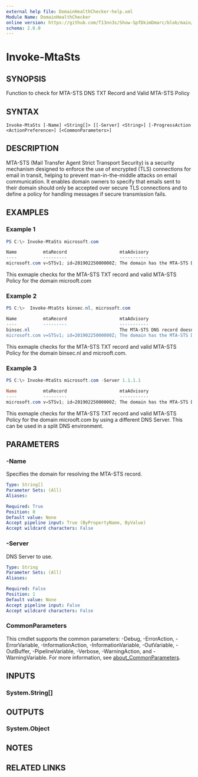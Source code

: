 ```yaml
---
external help file: DomainHealthChecker-help.xml
Module Name: DomainHealthChecker
online version: https://github.com/T13nn3s/Show-SpfDkimDmarc/blob/main/public/CmdletHelp/Get-SPFRecord.md
schema: 2.0.0
---
```


# Invoke-MtaSts

## SYNOPSIS
Function to check for MTA-STS DNS TXT Record and Valid MTA-STS Policy

## SYNTAX

```
Invoke-MtaSts [-Name] <String[]> [[-Server] <String>] [-ProgressAction <ActionPreference>] [<CommonParameters>]
```

## DESCRIPTION
MTA-STS (Mail Transfer Agent Strict Transport Security) is a security mechanism designed to enforce the use of encrypted (TLS) connections for email in transit, helping to prevent man-in-the-middle attacks on email communication. It enables domain owners to specify that emails sent to their domain should only be accepted over secure TLS connections and to define a policy for handling messages if secure transmission fails.

## EXAMPLES

### Example 1
```powershell
PS C:\> Invoke-MtaSts microsoft.com

Name          mtaRecord                    mtaAdvisory
----          ---------                    -----------
microsoft.com v=STSv1; id=20190225000000Z; The domain has the MTA-STS DNS record and file configured and protected against interception or tampering.
```

This exmaple checks for the MTA-STS TXT record and valid MTA-STS Policy for the domain microoft.com

### Example 2
```powershell
PS C:\>  Invoke-MtaSts binsec.nl, microsoft.com

Name          mtaRecord                    mtaAdvisory
----          ---------                    -----------
binsec.nl                                  The MTA-STS DNS record doesn't exist.
microsoft.com v=STSv1; id=20190225000000Z; The domain has the MTA-STS DNS record and file configured and protected against interception or tampering.
```

This exmaple checks for the MTA-STS TXT record and valid MTA-STS Policy for the domain binsec.nl and microoft.com.

### Example 3
```powershell
PS C:\> Invoke-MtaSts microsoft.com -Server 1.1.1.1

Name          mtaRecord                    mtaAdvisory
----          ---------                    -----------
microsoft.com v=STSv1; id=20190225000000Z; The domain has the MTA-STS DNS record and file configured and protected against interception or tampering.
```

This exmaple checks for the MTA-STS TXT record and valid MTA-STS Policy for the domain microoft.com by using a different DNS Server. This can be used in a split DNS environment. 

## PARAMETERS

### -Name
Specifies the domain for resolving the MTA-STS record.

```yaml
Type: String[]
Parameter Sets: (All)
Aliases:

Required: True
Position: 0
Default value: None
Accept pipeline input: True (ByPropertyName, ByValue)
Accept wildcard characters: False
```

### -Server
DNS Server to use.

```yaml
Type: String
Parameter Sets: (All)
Aliases:

Required: False
Position: 1
Default value: None
Accept pipeline input: False
Accept wildcard characters: False
```

### CommonParameters
This cmdlet supports the common parameters: -Debug, -ErrorAction, -ErrorVariable, -InformationAction, -InformationVariable, -OutVariable, -OutBuffer, -PipelineVariable, -Verbose, -WarningAction, and -WarningVariable. For more information, see [about_CommonParameters](http://go.microsoft.com/fwlink/?LinkID=113216).

## INPUTS

### System.String[]

## OUTPUTS

### System.Object
## NOTES

## RELATED LINKS
